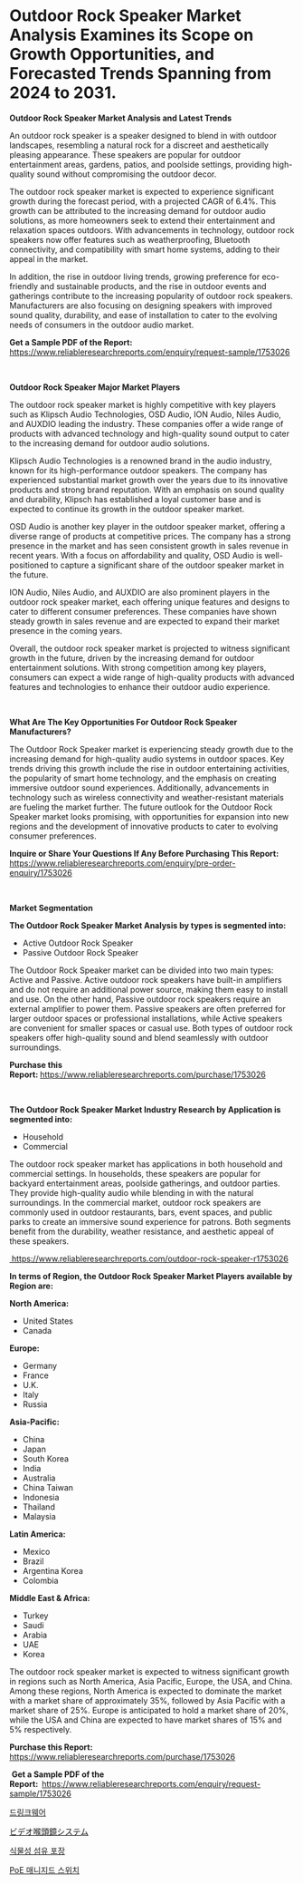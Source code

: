 <p><h1>Outdoor Rock Speaker Market Analysis Examines its Scope on Growth Opportunities, and Forecasted Trends Spanning from 2024 to 2031.</h1></p><p><strong>Outdoor Rock Speaker Market Analysis and Latest Trends</strong></p>
<p><p>An outdoor rock speaker is a speaker designed to blend in with outdoor landscapes, resembling a natural rock for a discreet and aesthetically pleasing appearance. These speakers are popular for outdoor entertainment areas, gardens, patios, and poolside settings, providing high-quality sound without compromising the outdoor decor.</p><p>The outdoor rock speaker market is expected to experience significant growth during the forecast period, with a projected CAGR of 6.4%. This growth can be attributed to the increasing demand for outdoor audio solutions, as more homeowners seek to extend their entertainment and relaxation spaces outdoors. With advancements in technology, outdoor rock speakers now offer features such as weatherproofing, Bluetooth connectivity, and compatibility with smart home systems, adding to their appeal in the market.</p><p>In addition, the rise in outdoor living trends, growing preference for eco-friendly and sustainable products, and the rise in outdoor events and gatherings contribute to the increasing popularity of outdoor rock speakers. Manufacturers are also focusing on designing speakers with improved sound quality, durability, and ease of installation to cater to the evolving needs of consumers in the outdoor audio market.</p></p>
<p><strong>Get a Sample PDF of the Report:&nbsp;</strong> <a href="https://www.reliableresearchreports.com/enquiry/request-sample/1753026">https://www.reliableresearchreports.com/enquiry/request-sample/1753026</a></p>
<p>&nbsp;</p>
<p><strong>Outdoor Rock Speaker Major Market Players</strong></p>
<p><p>The outdoor rock speaker market is highly competitive with key players such as Klipsch Audio Technologies, OSD Audio, ION Audio, Niles Audio, and AUXDIO leading the industry. These companies offer a wide range of products with advanced technology and high-quality sound output to cater to the increasing demand for outdoor audio solutions.</p><p>Klipsch Audio Technologies is a renowned brand in the audio industry, known for its high-performance outdoor speakers. The company has experienced substantial market growth over the years due to its innovative products and strong brand reputation. With an emphasis on sound quality and durability, Klipsch has established a loyal customer base and is expected to continue its growth in the outdoor speaker market.</p><p>OSD Audio is another key player in the outdoor speaker market, offering a diverse range of products at competitive prices. The company has a strong presence in the market and has seen consistent growth in sales revenue in recent years. With a focus on affordability and quality, OSD Audio is well-positioned to capture a significant share of the outdoor speaker market in the future.</p><p>ION Audio, Niles Audio, and AUXDIO are also prominent players in the outdoor rock speaker market, each offering unique features and designs to cater to different consumer preferences. These companies have shown steady growth in sales revenue and are expected to expand their market presence in the coming years.</p><p>Overall, the outdoor rock speaker market is projected to witness significant growth in the future, driven by the increasing demand for outdoor entertainment solutions. With strong competition among key players, consumers can expect a wide range of high-quality products with advanced features and technologies to enhance their outdoor audio experience.</p></p>
<p>&nbsp;</p>
<p><strong>What Are The Key Opportunities For Outdoor Rock Speaker Manufacturers?</strong></p>
<p><p>The Outdoor Rock Speaker market is experiencing steady growth due to the increasing demand for high-quality audio systems in outdoor spaces. Key trends driving this growth include the rise in outdoor entertaining activities, the popularity of smart home technology, and the emphasis on creating immersive outdoor sound experiences. Additionally, advancements in technology such as wireless connectivity and weather-resistant materials are fueling the market further. The future outlook for the Outdoor Rock Speaker market looks promising, with opportunities for expansion into new regions and the development of innovative products to cater to evolving consumer preferences.</p></p>
<p><strong>Inquire or Share Your Questions If Any Before Purchasing This Report:</strong> <a href="https://www.reliableresearchreports.com/enquiry/pre-order-enquiry/1753026">https://www.reliableresearchreports.com/enquiry/pre-order-enquiry/1753026</a></p>
<p>&nbsp;</p>
<p><strong>Market Segmentation</strong></p>
<p><strong>The Outdoor Rock Speaker Market Analysis by types is segmented into:</strong></p>
<p><ul><li>Active Outdoor Rock Speaker</li><li>Passive Outdoor Rock Speaker</li></ul></p>
<p><p>The Outdoor Rock Speaker market can be divided into two main types: Active and Passive. Active outdoor rock speakers have built-in amplifiers and do not require an additional power source, making them easy to install and use. On the other hand, Passive outdoor rock speakers require an external amplifier to power them. Passive speakers are often preferred for larger outdoor spaces or professional installations, while Active speakers are convenient for smaller spaces or casual use. Both types of outdoor rock speakers offer high-quality sound and blend seamlessly with outdoor surroundings.</p></p>
<p><strong>Purchase this Report:&nbsp;</strong><a href="https://www.reliableresearchreports.com/purchase/1753026">https://www.reliableresearchreports.com/purchase/1753026</a></p>
<p>&nbsp;</p>
<p><strong>The Outdoor Rock Speaker Market Industry Research by Application is segmented into:</strong></p>
<p><ul><li>Household</li><li>Commercial</li></ul></p>
<p><p>The outdoor rock speaker market has applications in both household and commercial settings. In households, these speakers are popular for backyard entertainment areas, poolside gatherings, and outdoor parties. They provide high-quality audio while blending in with the natural surroundings. In the commercial market, outdoor rock speakers are commonly used in outdoor restaurants, bars, event spaces, and public parks to create an immersive sound experience for patrons. Both segments benefit from the durability, weather resistance, and aesthetic appeal of these speakers.</p></p>
<p><a href="https://www.reliableresearchreports.com/outdoor-rock-speaker-r1753026">&nbsp;https://www.reliableresearchreports.com/outdoor-rock-speaker-r1753026</a></p>
<p><strong>In terms of Region, the Outdoor Rock Speaker Market Players available by Region are:</strong></p>
<p>
    <p> <strong> North America: </strong>
        <ul>
            <li>United States</li>
            <li>Canada</li>
        </ul>
        </p> 
    <p> <strong> Europe: </strong>
        <ul>
            <li>Germany</li>
            <li>France</li>
            <li>U.K.</li>
            <li>Italy</li>
            <li>Russia</li>
        </ul>
        </p> 
    <p> <strong> Asia-Pacific: </strong>
        <ul>
            <li>China</li>
            <li>Japan</li>
            <li>South Korea</li>
            <li>India</li>
            <li>Australia</li>
            <li>China Taiwan</li>
            <li>Indonesia</li>
            <li>Thailand</li>
            <li>Malaysia</li>
        </ul>
        </p> 
    <p> <strong> Latin America: </strong>
        <ul>
            <li>Mexico</li>
            <li>Brazil</li>
            <li>Argentina Korea</li>
            <li>Colombia</li>
        </ul>
        </p> 
    <p> <strong> Middle East & Africa: </strong>
        <ul>
            <li>Turkey</li>
            <li>Saudi</li>
            <li>Arabia</li>
            <li>UAE</li>
            <li>Korea</li>
        </ul>
    </p>
    </p>
<p><p>The outdoor rock speaker market is expected to witness significant growth in regions such as North America, Asia Pacific, Europe, the USA, and China. Among these regions, North America is expected to dominate the market with a market share of approximately 35%, followed by Asia Pacific with a market share of 25%. Europe is anticipated to hold a market share of 20%, while the USA and China are expected to have market shares of 15% and 5% respectively.</p></p>
<p><strong>Purchase this Report: </strong><a href="https://www.reliableresearchreports.com/purchase/1753026">https://www.reliableresearchreports.com/purchase/1753026</a></p>
<p>&nbsp;<strong>Get a Sample PDF of the Report:&nbsp;&nbsp;</strong><a href="https://www.reliableresearchreports.com/enquiry/request-sample/1753026">https://www.reliableresearchreports.com/enquiry/request-sample/1753026</a></p>
<p><strong></strong></p>
<p><p><a href="https://medium.com/@earnesteidenreichja/%EC%9D%8C%EB%A3%8C%EC%9A%A9%ED%92%88-%EC%8B%9C%EC%9E%A5-%EA%B7%9C%EB%AA%A8-%EB%B0%8F-%EC%8B%9C%EC%9E%A5-%EB%8F%99%ED%96%A5-%EC%A0%84%EC%B2%B4-%EC%82%B0%EC%97%85-%EA%B0%9C%EC%9A%94-2024%EB%85%84%EB%B6%80%ED%84%B0-2031%EB%85%84%EA%B9%8C%EC%A7%80-4463e2d604d8">드링크웨어</a></p><p><a href="https://medium.com/@joanne.scott9078/%E3%83%93%E3%83%87%E3%82%AA%E5%96%89%E9%A0%AD%E9%8F%A1%E3%82%B7%E3%82%B9%E3%83%86%E3%83%A0%E5%B8%82%E5%A0%B4%E3%81%AF-2031%E5%B9%B4%E3%81%BE%E3%81%A7%E3%81%AE%E5%B8%82%E5%A0%B4%E3%82%B7%E3%82%A7%E3%82%A2-%E3%82%B5%E3%82%A4%E3%82%BA-%E4%BA%88%E6%B8%AC%E3%82%92%E4%B8%AD%E5%BF%83%E3%81%AB%E6%8D%AE%E3%81%88%E3%81%A6%E3%81%84%E3%81%BE%E3%81%99-de6592b24937">ビデオ喉頭鏡システム</a></p><p><a href="https://github.com/iansanftyord09878/Market-Research-Report-List-1/blob/main/478265130137.md">식물성 섬유 포장</a></p><p><a href="https://medium.com/@francescaove76856/poe-%EA%B4%80%EB%A6%AC-%EC%8A%A4%EC%9C%84%EC%B9%98-%EC%8B%9C%EC%9E%A5-2031%EB%85%84%EA%B9%8C%EC%A7%80%EC%9D%98-%ED%8A%B8%EB%A0%8C%EB%93%9C-%EC%98%88%EC%B8%A1-%EB%B0%8F-%EA%B2%BD%EC%9F%81-%EB%B6%84%EC%84%9D-702c16591687">PoE 매니지드 스위치</a></p></p>
